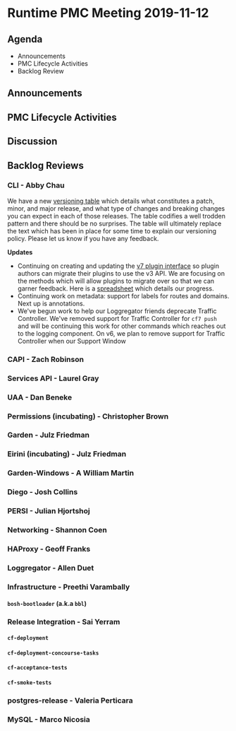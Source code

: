 # Runtime PMC Meeting 2019-11-12

## Agenda

* Announcements
* PMC Lifecycle Activities
* Backlog Review


## Announcements


## PMC Lifecycle Activities


## Discussion


## Backlog Reviews

### CLI - Abby Chau

We have a new [versioning table](https://github.com/cloudfoundry/cli/wiki/Versioning-Policy#a-complete-list-of-changes-you-can-expect) which details what constitutes a patch, minor, and major release, and what type of changes and breaking changes you can expect in each of those releases. The table codifies a well trodden pattern and there should be no surprises. The table will ultimately replace the text which has been in place for some time to explain our versioning policy.  Please let us know if you have any feedback. 

**Updates**

-  Continuing on creating and updating the [v7 plugin interface](https://github.com/cloudfoundry/cli/tree/master/plugin/v7) so plugin authors can migrate their plugins to use the v3 API. We are focusing on the methods which will allow plugins to migrate over so that we can garner feedback. Here is a [spreadsheet](https://docs.google.com/spreadsheets/d/1Ekxnz_HQYrXUFDHCOIwgIwthn7W3MqQ7DmRuKUs3Xuo/edit?usp=sharing) which details our progress.
- Continuing work on metadata: support for labels for routes and domains. Next up is annotations. 
- We've begun work to help our Loggregator friends deprecate Traffic Controller. We've removed support for Traffic Controller for `cf7 push` and will be continuing this work for other commands which reaches out to the logging component. On v6, we plan to remove support for Traffic Controller when our Support Window 


### CAPI - Zach Robinson


### Services API - Laurel Gray


### UAA - Dan Beneke


### Permissions (incubating) - Christopher Brown


### Garden - Julz Friedman


### Eirini (incubating) - Julz Friedman


### Garden-Windows - A William Martin


### Diego - Josh Collins


### PERSI - Julian Hjortshoj


### Networking - Shannon Coen


### HAProxy - Geoff Franks


### Loggregator - Allen Duet


### Infrastructure - Preethi Varambally

#### `bosh-bootloader` (a.k.a `bbl`)


### Release Integration - Sai Yerram

#### `cf-deployment`


#### `cf-deployment-concourse-tasks`


#### `cf-acceptance-tests`


#### `cf-smoke-tests`


### postgres-release - Valeria Perticara


### MySQL - Marco Nicosia
